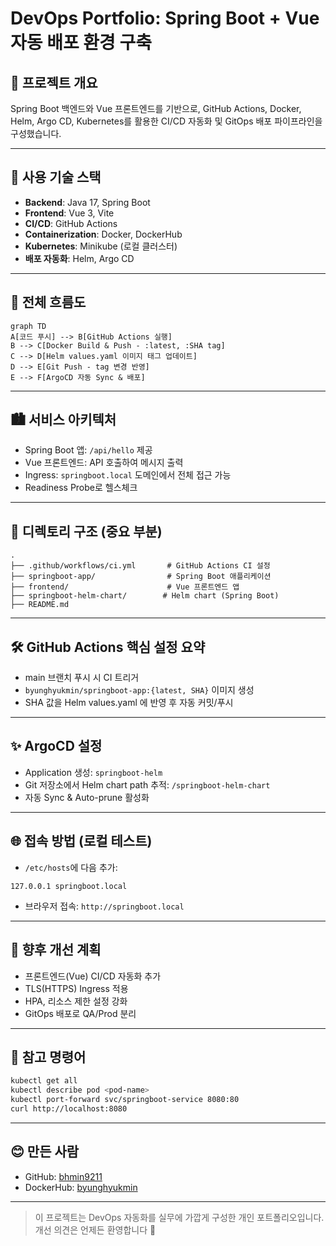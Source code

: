 # DevOps Portfolio: Spring Boot + Vue 자동 배포 환경 구축

## 📄 프로젝트 개요
Spring Boot 백엔드와 Vue 프론트엔드를 기반으로, GitHub Actions, Docker, Helm, Argo CD, Kubernetes를 활용한 CI/CD 자동화 및 GitOps 배포 파이프라인을 구성했습니다.

---

## 🚀 사용 기술 스택
- **Backend**: Java 17, Spring Boot
- **Frontend**: Vue 3, Vite
- **CI/CD**: GitHub Actions
- **Containerization**: Docker, DockerHub
- **Kubernetes**: Minikube (로컬 클러스터)
- **배포 자동화**: Helm, Argo CD

---

## 🔄 전체 흐름도
```mermaid
graph TD
A[코드 푸시] --> B[GitHub Actions 실행]
B --> C[Docker Build & Push - :latest, :SHA tag]
C --> D[Helm values.yaml 이미지 태그 업데이트]
D --> E[Git Push - tag 변경 반영]
E --> F[ArgoCD 자동 Sync & 배포]
```

---

## 🏙️ 서비스 아키텍처
- Spring Boot 앱: `/api/hello` 제공
- Vue 프론트엔드: API 호출하여 메시지 출력
- Ingress: `springboot.local` 도메인에서 전체 접근 가능
- Readiness Probe로 헬스체크

---

## 📁 디렉토리 구조 (중요 부분)
```
.
├── .github/workflows/ci.yml       # GitHub Actions CI 설정
├── springboot-app/                # Spring Boot 애플리케이션
├── frontend/                      # Vue 프론트엔드 앱
├── springboot-helm-chart/        # Helm chart (Spring Boot)
├── README.md
```

---

## 🛠 GitHub Actions 핵심 설정 요약
- main 브랜치 푸시 시 CI 트리거
- `byunghyukmin/springboot-app:{latest, SHA}` 이미지 생성
- SHA 값을 Helm values.yaml 에 반영 후 자동 커밋/푸시

---

## ✨ ArgoCD 설정
- Application 생성: `springboot-helm` 
- Git 저장소에서 Helm chart path 추적: `/springboot-helm-chart`
- 자동 Sync & Auto-prune 활성화

---

## 🌐 접속 방법 (로컬 테스트)
- `/etc/hosts`에 다음 추가:
```
127.0.0.1 springboot.local
```
- 브라우저 접속: `http://springboot.local`

---

## 🔧 향후 개선 계획
- 프론트엔드(Vue) CI/CD 자동화 추가
- TLS(HTTPS) Ingress 적용
- HPA, 리소스 제한 설정 강화
- GitOps 배포로 QA/Prod 분리

---

## 📖 참고 명령어
```bash
kubectl get all
kubectl describe pod <pod-name>
kubectl port-forward svc/springboot-service 8080:80
curl http://localhost:8080
```

---

## 😊 만든 사람
- GitHub: [bhmin9211](https://github.com/bhmin9211)
- DockerHub: [byunghyukmin](https://hub.docker.com/u/byunghyukmin)

---

> 이 프로젝트는 DevOps 자동화를 실무에 가깝게 구성한 개인 포트폴리오입니다. 개선 의견은 언제든 환영합니다 🙌